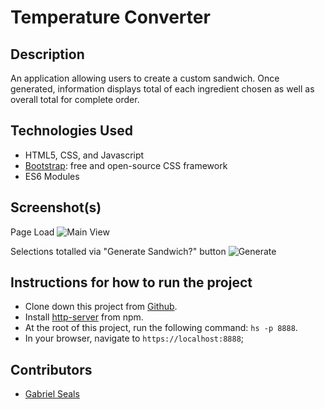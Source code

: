 # Temperature Converter


## Description

An application allowing users to create a custom sandwich. Once generated, information displays total of each ingredient chosen as well as overall total for complete order.

## Technologies Used

* HTML5, CSS, and Javascript
* [Bootstrap](https://getbootstrap.com/): free and open-source CSS framework
* ES6 Modules


## Screenshot(s)

Page Load
![Main View](https://raw.githubusercontent.com/gseals/sandwich-maker/master/screenshots/mainview.png)

Selections totalled via "Generate Sandwich?" button
![Generate](https://raw.githubusercontent.com/gseals/sandwich-maker/master/screenshots/generated.png)

<!-- Selections "submitted" once "Submit Sandwich?" pressed
![Submit](https://raw.githubusercontent.com/gseals/temp-converter/master/screenshots/redtemp2.png) feature to come-->


## Instructions for how to run the project

* Clone down this project from [Github](https://github.com/gseals/sandwich-maker).
* Install [http-server](https://www.npmjs.com/package/http-server) from npm.
* At the root of this project, run the following command: `hs -p 8888`.
* In your browser, navigate to `https://localhost:8888`;

## Contributors

* [Gabriel Seals](https://github.com/gseals)